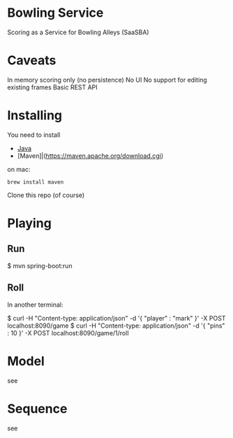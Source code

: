 # Bowling Service

Scoring as a Service for Bowling Alleys  (SaaSBA)

# Caveats

In memory scoring only (no persistence)
No UI
No support for editing existing frames
Basic REST API

# Installing

You need to install 

- [Java](http://www.oracle.com/technetwork/java/javase/downloads/jdk8-downloads-2133151.html)
- [Maven]|(https://maven.apache.org/download.cgi)

on mac:

```
brew install maven
```

Clone this repo (of course)

# Playing

## Run
$ mvn spring-boot:run

## Roll
In another terminal: 

$ curl -H "Content-type: application/json" -d '{ "player" : "mark" }' -X POST localhost:8090/game
$ curl -H "Content-type: application/json" -d '{ "pins" : 10 }' -X POST localhost:8090/game/1/roll


# Model

see


# Sequence 

see 
